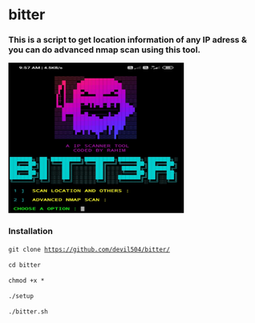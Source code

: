 # bitter
<h3>This is a script to get location information of any IP adress &amp; you can do advanced nmap scan using this tool.</h3>

<img src="https://github.com/devil504/bitter/blob/main/IMG_20210418_095749.jpg" height="300px" width="350px" />

<h3>Installation</h3>

<code>git clone https://github.com/devil504/bitter/</code>

<code>cd bitter</code>

<code>chmod +x *</code>

<code>./setup</code>

<code>./bitter.sh</code>
